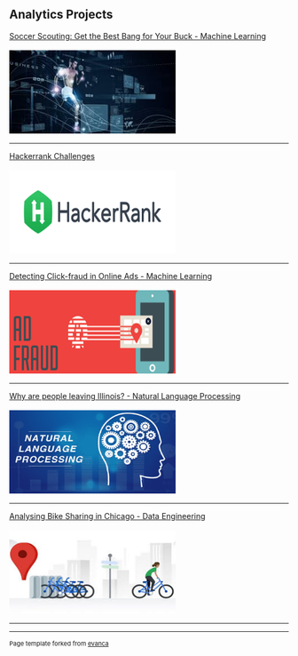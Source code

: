 ## Analytics Projects

[Soccer Scouting: Get the Best Bang for Your Buck - Machine Learning](/pdf/Scouting_Presentation.pdf)
<br><br>
<img src="images/Soccer_thumbnail.jfif?raw=true" width="300" height="150"/>

---
[Hackerrank Challenges](https://github.com/markuswehr/Hackerrank_Practice)
<br><br>
<img src="images/Hackerrank_thumbnail.png?raw=true" width="300" height="150"/>

---
[Detecting Click-fraud in Online Ads - Machine Learning](/pdf/AdFraud_Presentation.pdf)
<br><br>
<img src="images/AdFraud_thumbnail.png?raw=true" width="300" height="150"/>

---
[Why are people leaving Illinois? - Natural Language Processing](/pdf/NLP_Presentation.pdf)
<br><br>
<img src="images/NLP_thumbnail.png?raw=true" width="300" height="150"/>

---

[Analysing Bike Sharing in Chicago - Data Engineering](/pdf/DataEngineering_Presentation.pdf)
<br><br>
<img src="images/DataEngineering_thumbnail.jfif?raw=true" width="300" height="150"/>

---



---
<p style="font-size:11px">Page template forked from <a href="https://github.com/evanca/quick-portfolio">evanca</a></p>
<!-- Remove above link if you don't want to attibute -->

